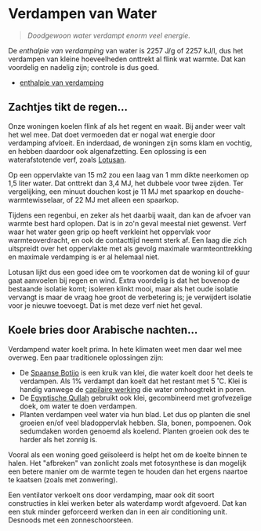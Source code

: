 # Verdampen van Water

> *Doodgewoon water verdampt enorm veel energie.*

De *enthalpie van verdamping* van water is 2257 J/g of 2257 kJ/l,
dus het verdampen van kleine hoeveelheden onttrekt al flink wat
warmte.  Dat kan voordelig en nadelig zijn; controle is dus goed.

  * [enthalpie van verdamping](https://en.wikipedia.org/wiki/Enthalpy_of_vaporization)

## Zachtjes tikt de regen...

Onze woningen koelen flink af als het regent en waait.  Bij ander weer
valt het wel mee.  Dat doet vermoeden dat er nogal wat energie door
verdamping afvloeit.  En inderdaad, de woningen zijn soms klam en
vochtig, en hebben daardoor ook algenafzetting.  Een oplossing is
een waterafstotende verf, zoals
[Lotusan](https://www.youtube.com/watch?v=aeSpxv1BePg).

Op een oppervlakte van 15 m2 zou een laag van 1 mm dikte neerkomen
op 1,5 liter water.  Dat onttrekt dan 3,4 MJ, het dubbele voor
twee zijden.  Ter vergelijking, een minuut douchen kost je 11 MJ
met spaarkop en douche-warmtewisselaar, of 22 MJ met alleen een
spaarkop.

Tijdens een regenbui, en zeker als het daarbij waait, dan kan de
afvoer van warmte best hard oplopen.  Dat is in zo'n geval meestal
niet gewenst.  Verf waar het water geen grip op heeft verkleint
het oppervlak voor warmteoverdracht, en ook de contacttijd neemt
sterk af.  Een laag die zich uitspreidt over het oppervlakte met
als gevolg maximale warmteonttrekking en maximale verdamping is
er al helemaal niet.

Lotusan lijkt dus een goed idee om te voorkomen dat de woning kil
of guur gaat aanvoelen bij regen en wind.  Extra voordelig is dat
het bovenop de bestaande isolatie komt; isoleren klinkt mooi, maar
als het oude isolatie vervangt is maar de vraag hoe groot de
verbetering is; je verwijdert isolatie voor je nieuwe toevoegt.
Dat is met deze verf niet het geval.

## Koele bries door Arabische nachten...

Verdampend water koelt prima.  In hete klimaten weet men daar wel
mee overweg.  Een paar traditionele oplossingen zijn:

  * De [Spaanse Botijo](https://en.wikipedia.org/wiki/Botijo)
    is een kruik van klei, die water koelt door het deels te
    verdampen.  Als 1% verdampt dan koelt dat het restant met
    5 ˚C.  Klei is handig vanwege de
    [capilaire werking](https://www.elementaryengineeringlibrary.com/civil-engineering/soil-mechanics/capillary-rise-in-soils)
    die water omhoogtrekt in poren.
  * De [Egyptische Qullah](https://en.wikipedia.org/wiki/Evaporative_cooler)
    gebruikt ook klei, gecombineerd met grofvezelige doek, om water
    te doen verdampen.
  * Planten verdampen veel water via hun blad.  Let dus op planten
    die snel groeien en/of veel bladoppervlak hebben.  Sla, bonen,
    pompoenen.  Ook sedumdaken worden genoemd als koelend.  Planten
    groeien ook des te harder als het zonnig is.

Vooral als een woning goed geïsoleerd is helpt het om de koelte
binnen te halen.  Het "afbreken" van zonlicht zoals met fotosynthese
is dan mogelijk een betere manier om de warmte tegen te houden dan
het ergens naartoe te kaatsen (zoals met zonwering).

Een ventilator verkoelt ons door verdamping, maar ook dit soort
constructies in klei werken beter als waterdamp wordt afgevoerd.  Dat
kan een stuk minder geforceerd werken dan in een air conditioning unit.
Desnoods met een zonneschoorsteen.



